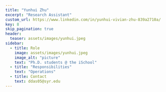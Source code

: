 ```yaml
---
title: "Yunhui Zhu"
excerpt: "Research Assistant"
custom_url: https://www.linkedin.com/in/yunhui-vivian-zhu-839a2710a/
key: 8
skip_pagination: true
header:
  teaser: assets/images/yunhui.jpeg
sidebar:
  - title: Role
    image: assets/images/yunhui.jpeg
    image_alt: "picture"
    text: "Ph.D. students @ the iSchool"
  - title: "Responsibilities"
    text: "Operations"
  - title: Contact
    text: ddas05@syr.edu
---
```


